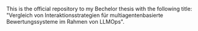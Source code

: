 This is the official repository to my Bechelor thesis with the following title: "Vergleich von Interaktionsstrategien für multiagentenbasierte Bewertungssysteme im Rahmen von LLMOps".
